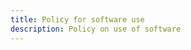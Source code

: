 ```yaml
---
title: Policy for software use
description: Policy on use of software
---
```

<!-- 1. **Software Installation**
- Only approved software can be installed
- Installation must be done by ICT staff

2. **Software Usage**
- Only approved software can be used
- Employees can request guidance or training
- New employees receive orientation on existing software

3. **Restrictions**
- Employees can't bring or download unauthorized software
- Computers are configured to prevent unauthorized installations
- Installation on home computers requires ICT approval -->
<!-- - Use of personal software on organization devices is prohibited -->